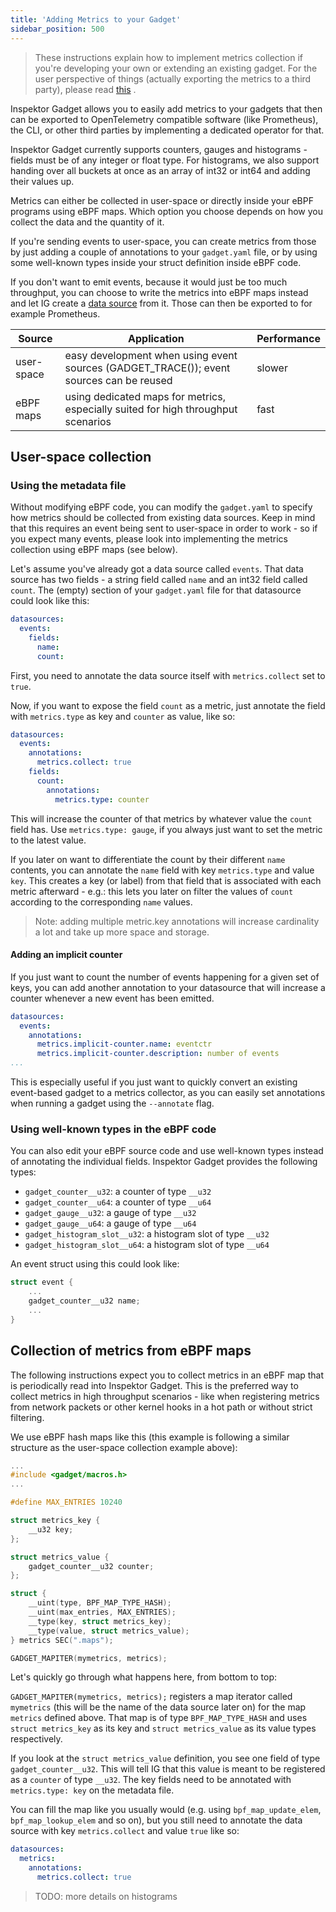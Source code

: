 ```yaml
---
title: 'Adding Metrics to your Gadget'
sidebar_position: 500
---
```


> These instructions explain how to implement metrics collection if you're developing your own or extending an existing
> gadget. For the user perspective of things (actually exporting the metrics to a third party), please read
> [this](../reference/export-logs.mdx) .

Inspektor Gadget allows you to easily add metrics to your gadgets that then can be exported to OpenTelemetry compatible
software (like Prometheus), the CLI, or other third parties by implementing a dedicated operator for that.

Inspektor Gadget currently supports counters, gauges and histograms - fields must be of any integer or float type. For
histograms, we also support handing over all buckets at once as an array of int32 or int64 and adding their values up.

Metrics can either be collected in user-space or directly inside your eBPF programs using eBPF maps. Which option you
choose depends on how you collect the data and the quantity of it.

If you're sending events to user-space, you can create metrics from those by just adding a couple of annotations to your
`gadget.yaml` file, or by using some well-known types inside your struct definition inside eBPF code.

If you don't want to emit events, because it would just be too much throughput, you can choose to write the metrics into
eBPF maps instead and let IG create a [data source](gadget-intro.md#data-sources) from it. Those can then be
exported to for example Prometheus.

| Source     | Application                                                                             | Performance |
| ---------- | --------------------------------------------------------------------------------------- | ----------- |
| user-space | easy development when using event sources (GADGET_TRACE()); event sources can be reused | slower      |
| eBPF maps  | using dedicated maps for metrics, especially suited for high throughput scenarios       | fast        |

## User-space collection

### Using the metadata file

Without modifying eBPF code, you can modify the `gadget.yaml` to specify how metrics should be collected from existing
data sources. Keep in mind that this requires an event being sent to user-space in order to work - so if you expect
many events, please look into implementing the metrics collection using eBPF maps (see below).

Let's assume you've already got a data source called `events`. That data source has two fields - a string field called
`name` and an int32 field called `count`. The (empty) section of your `gadget.yaml` file for that datasource could look
like this:

```yaml
datasources:
  events:
    fields:
      name:
      count:
```

First, you need to annotate the data source itself with `metrics.collect` set to `true`.

Now, if you want to expose the field `count` as a metric, just annotate the field with `metrics.type` as key and `counter`
as value, like so:

```yaml
datasources:
  events:
    annotations:
      metrics.collect: true
    fields:
      count:
        annotations:
          metrics.type: counter
```

This will increase the counter of that metrics by whatever value the `count` field has. Use `metrics.type: gauge`, if
you always just want to set the metric to the latest value.

If you later on want to differentiate the count by their different `name` contents, you can annotate the `name` field
with key `metrics.type` and value `key`. This creates a key (or label) from that field that is associated with each
metric afterward - e.g.: this lets you later on filter the values of `count` according to the corresponding `name`
values.

> Note: adding multiple metric.key annotations will increase cardinality a lot and take up more space and storage.

#### Adding an implicit counter

If you just want to count the number of events happening for a given set of keys, you can add another annotation to your
datasource that will increase a counter whenever a new event has been emitted.

```yaml
datasources:
  events:
    annotations:
      metrics.implicit-counter.name: eventctr
      metrics.implicit-counter.description: number of events
...
```

This is especially useful if you just want to quickly convert an existing event-based gadget to a metrics collector, as
you can easily set annotations when running a gadget using the `--annotate` flag.

### Using well-known types in the eBPF code

You can also edit your eBPF source code and use well-known types instead of annotating
the individual fields. Inspektor Gadget provides the following types:

- `gadget_counter__u32`: a counter of type `__u32`
- `gadget_counter__u64`: a counter of type `__u64`
- `gadget_gauge__u32`: a gauge of type `__u32`
- `gadget_gauge__u64`: a gauge of type `__u64`
- `gadget_histogram_slot__u32`: a histogram slot of type `__u32`
- `gadget_histogram_slot__u64`: a histogram slot of type `__u64`

An event struct using this could look like:

```c
struct event {
	...
	gadget_counter__u32 name;
	...
}
```

## Collection of metrics from eBPF maps

The following instructions expect you to collect metrics in an eBPF map that is periodically read into Inspektor Gadget.
This is the preferred way to collect metrics in high throughput scenarios - like when registering metrics from network
packets or other kernel hooks in a hot path or without strict filtering.

We use eBPF hash maps like this (this example is following a similar structure as the user-space collection example
above):

```c
...
#include <gadget/macros.h>
...

#define MAX_ENTRIES 10240

struct metrics_key {
	__u32 key;
};

struct metrics_value {
	gadget_counter__u32 counter;
};

struct {
	__uint(type, BPF_MAP_TYPE_HASH);
	__uint(max_entries, MAX_ENTRIES);
	__type(key, struct metrics_key);
	__type(value, struct metrics_value);
} metrics SEC(".maps");

GADGET_MAPITER(mymetrics, metrics);
```

Let's quickly go through what happens here, from bottom to top:

`GADGET_MAPITER(mymetrics, metrics);` registers a map iterator called `mymetrics` (this will be the name of the
data source later on) for the map `metrics` defined above. That map is of type `BPF_MAP_TYPE_HASH` and uses
`struct metrics_key` as its key and `struct metrics_value` as its value types respectively.

If you look at the `struct metrics_value` definition, you see one field of type `gadget_counter__u32`. This will tell
IG that this value is meant to be registered as a `counter` of type `__u32`. The key fields need to be annotated with `metrics.type: key` on the metadata file.

You can fill the map like you usually would (e.g. using `bpf_map_update_elem`, `bpf_map_lookup_elem` and so on), but
you still need to annotate the data source with key `metrics.collect` and value `true` like so:

```yaml
datasources:
  metrics:
    annotations:
      metrics.collect: true
```

> TODO: more details on histograms
